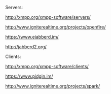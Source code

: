 Servers:

http://xmpp.org/xmpp-software/servers/

http://www.igniterealtime.org/projects/openfire/

https://www.ejabberd.im/

http://jabberd2.org/

Clients:

http://xmpp.org/xmpp-software/clients/

https://www.pidgin.im/

http://www.igniterealtime.org/projects/spark/
